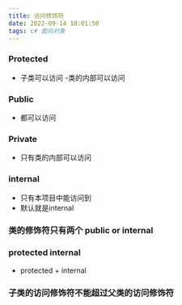 ```yaml
---
title: 访问修饰符
date: 2022-09-14 18:01:50
tags: c# 面向对象
---
```


### Protected
- 子类可以访问
-类的内部可以访问

### Public 
- 都可以访问

### Private
- 只有类的内部可以访问

### internal 
- 只有本项目中能访问到
- 默认就是internal

### 类的修饰符只有两个 public or internal 

### protected internal
- protected + internal

### 子类的访问修饰符不能超过父类的访问修饰符
